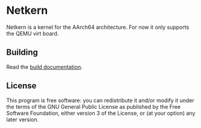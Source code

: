 # Netkern

Netkern is a kernel for the AArch64 architecture. For now it only supports the QEMU virt board.

## Building

Read the [build documentation](docs/build.md).

## License

This program is free software: you can redistribute it and/or modify it under the terms of the GNU General Public License as published by the Free Software Foundation, either version 3 of the License, or (at your option) any later version.
